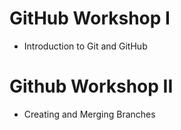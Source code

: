 # GitHub Workshop I
- Introduction to Git and GitHub

# Github Workshop II
- Creating and Merging Branches

